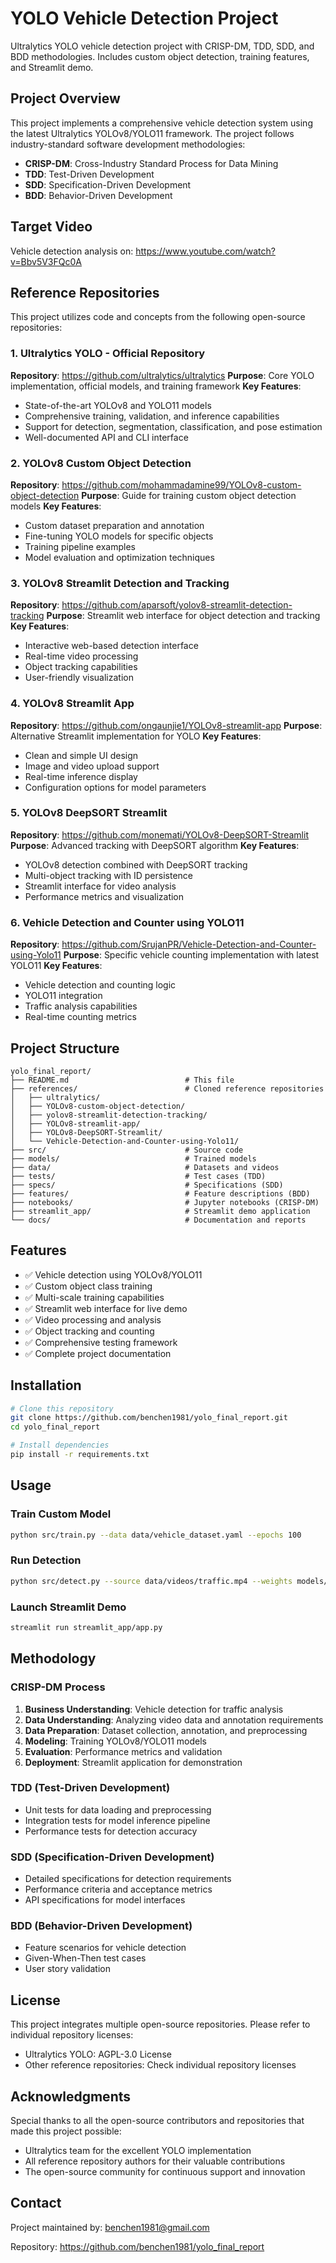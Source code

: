 # YOLO Vehicle Detection Project

Ultralytics YOLO vehicle detection project with CRISP-DM, TDD, SDD, and BDD methodologies. Includes custom object detection, training features, and Streamlit demo.

## Project Overview

This project implements a comprehensive vehicle detection system using the latest Ultralytics YOLOv8/YOLO11 framework. The project follows industry-standard software development methodologies:

- **CRISP-DM**: Cross-Industry Standard Process for Data Mining
- **TDD**: Test-Driven Development
- **SDD**: Specification-Driven Development
- **BDD**: Behavior-Driven Development

## Target Video

Vehicle detection analysis on: https://www.youtube.com/watch?v=Bbv5V3FQc0A

## Reference Repositories

This project utilizes code and concepts from the following open-source repositories:

### 1. Ultralytics YOLO - Official Repository
**Repository**: https://github.com/ultralytics/ultralytics
**Purpose**: Core YOLO implementation, official models, and training framework
**Key Features**:
- State-of-the-art YOLOv8 and YOLO11 models
- Comprehensive training, validation, and inference capabilities
- Support for detection, segmentation, classification, and pose estimation
- Well-documented API and CLI interface

### 2. YOLOv8 Custom Object Detection
**Repository**: https://github.com/mohammadamine99/YOLOv8-custom-object-detection
**Purpose**: Guide for training custom object detection models
**Key Features**:
- Custom dataset preparation and annotation
- Fine-tuning YOLO models for specific objects
- Training pipeline examples
- Model evaluation and optimization techniques

### 3. YOLOv8 Streamlit Detection and Tracking
**Repository**: https://github.com/aparsoft/yolov8-streamlit-detection-tracking
**Purpose**: Streamlit web interface for object detection and tracking
**Key Features**:
- Interactive web-based detection interface
- Real-time video processing
- Object tracking capabilities
- User-friendly visualization

### 4. YOLOv8 Streamlit App
**Repository**: https://github.com/ongaunjie1/YOLOv8-streamlit-app
**Purpose**: Alternative Streamlit implementation for YOLO
**Key Features**:
- Clean and simple UI design
- Image and video upload support
- Real-time inference display
- Configuration options for model parameters

### 5. YOLOv8 DeepSORT Streamlit
**Repository**: https://github.com/monemati/YOLOv8-DeepSORT-Streamlit
**Purpose**: Advanced tracking with DeepSORT algorithm
**Key Features**:
- YOLOv8 detection combined with DeepSORT tracking
- Multi-object tracking with ID persistence
- Streamlit interface for video analysis
- Performance metrics and visualization

### 6. Vehicle Detection and Counter using YOLO11
**Repository**: https://github.com/SrujanPR/Vehicle-Detection-and-Counter-using-Yolo11
**Purpose**: Specific vehicle counting implementation with latest YOLO11
**Key Features**:
- Vehicle detection and counting logic
- YOLO11 integration
- Traffic analysis capabilities
- Real-time counting metrics

## Project Structure

```
yolo_final_report/
├── README.md                          # This file
├── references/                        # Cloned reference repositories
│   ├── ultralytics/
│   ├── YOLOv8-custom-object-detection/
│   ├── yolov8-streamlit-detection-tracking/
│   ├── YOLOv8-streamlit-app/
│   ├── YOLOv8-DeepSORT-Streamlit/
│   └── Vehicle-Detection-and-Counter-using-Yolo11/
├── src/                               # Source code
├── models/                            # Trained models
├── data/                              # Datasets and videos
├── tests/                             # Test cases (TDD)
├── specs/                             # Specifications (SDD)
├── features/                          # Feature descriptions (BDD)
├── notebooks/                         # Jupyter notebooks (CRISP-DM)
├── streamlit_app/                     # Streamlit demo application
└── docs/                              # Documentation and reports
```

## Features

- ✅ Vehicle detection using YOLOv8/YOLO11
- ✅ Custom object class training
- ✅ Multi-scale training capabilities
- ✅ Streamlit web interface for live demo
- ✅ Video processing and analysis
- ✅ Object tracking and counting
- ✅ Comprehensive testing framework
- ✅ Complete project documentation

## Installation

```bash
# Clone this repository
git clone https://github.com/benchen1981/yolo_final_report.git
cd yolo_final_report

# Install dependencies
pip install -r requirements.txt
```

## Usage

### Train Custom Model
```bash
python src/train.py --data data/vehicle_dataset.yaml --epochs 100
```

### Run Detection
```bash
python src/detect.py --source data/videos/traffic.mp4 --weights models/best.pt
```

### Launch Streamlit Demo
```bash
streamlit run streamlit_app/app.py
```

## Methodology

### CRISP-DM Process
1. **Business Understanding**: Vehicle detection for traffic analysis
2. **Data Understanding**: Analyzing video data and annotation requirements
3. **Data Preparation**: Dataset collection, annotation, and preprocessing
4. **Modeling**: Training YOLOv8/YOLO11 models
5. **Evaluation**: Performance metrics and validation
6. **Deployment**: Streamlit application for demonstration

### TDD (Test-Driven Development)
- Unit tests for data loading and preprocessing
- Integration tests for model inference pipeline
- Performance tests for detection accuracy

### SDD (Specification-Driven Development)
- Detailed specifications for detection requirements
- Performance criteria and acceptance metrics
- API specifications for model interfaces

### BDD (Behavior-Driven Development)
- Feature scenarios for vehicle detection
- Given-When-Then test cases
- User story validation

## License

This project integrates multiple open-source repositories. Please refer to individual repository licenses:
- Ultralytics YOLO: AGPL-3.0 License
- Other reference repositories: Check individual repository licenses

## Acknowledgments

Special thanks to all the open-source contributors and repositories that made this project possible:
- Ultralytics team for the excellent YOLO implementation
- All reference repository authors for their valuable contributions
- The open-source community for continuous support and innovation

## Contact

Project maintained by: benchen1981@gmail.com

Repository: https://github.com/benchen1981/yolo_final_report
